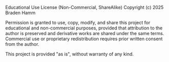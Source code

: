 Educational Use License (Non-Commercial, ShareAlike)
Copyright (c) 2025 Braden Hamm

Permission is granted to use, copy, modify, and share this project for educational
and non-commercial purposes, provided that attribution to the author is preserved and
derivative works are shared under the same terms. Commercial use or proprietary redistribution
requires prior written consent from the author.

This project is provided "as is", without warranty of any kind.
